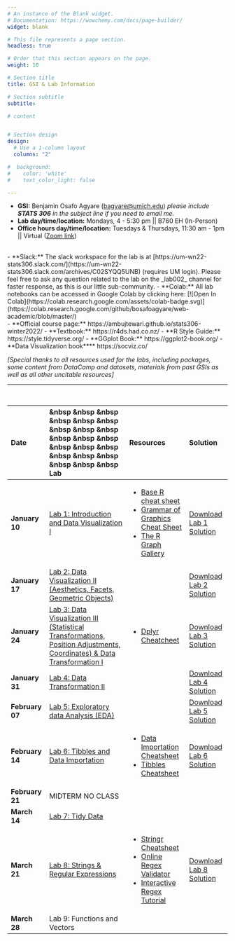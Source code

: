 ```yaml
---
# An instance of the Blank widget.
# Documentation: https://wowchemy.com/docs/page-builder/
widget: blank

# This file represents a page section.
headless: true

# Order that this section appears on the page.
weight: 10

# Section title
title: GSI & Lab Information

# Section subtitle
subtitle:

# content


# Section design
design:
  # Use a 1-column layout
  columns: "2"

#  background:
#    color: 'white'
#    text_color_light: false

---
```

- **GSI:** Benjamin Osafo Agyare (bagyare@umich.edu) _please include **STATS 306** in the subject line if you need to email me._
- **Lab day/time/location:** Mondays, 4 - 5:30 pm || B760 EH (In-Person) <!-- Tuesdays, 10-11:30 am - [Zoom link](https://umich.zoom.us/j/95251950841?pwd=QnhYa2hhMjY5NFZNbjFCMFFqS1JXZz09)\ -->  
- **Office hours day/time/location:** Tuesdays & Thursdays, 11:30 am - 1pm || Virtual ([Zoom link](https://umich.zoom.us/j/93244967761))   
<br />  
- **Slack:** The slack workspace for the lab is at <!-- um-wn22-stats306.slack.com -->  [https://um-wn22-stats306.slack.com/](https://um-wn22-stats306.slack.com/archives/C02SYQQ5UNB) (requires UM login). Please feel free to ask any question related to the lab on the _lab002_ channel for faster response, as this is our little sub-community.
- **Colab:** All lab notebooks can be accessed in Google Colab by clicking here: [![Open In Colab](https://colab.research.google.com/assets/colab-badge.svg)](https://colab.research.google.com/github/bosafoagyare/web-academic/blob/master/)
<br />  
- **Official course page:** https://ambujtewari.github.io/stats306-winter2022/  
- **Textbook:** https://r4ds.had.co.nz/
- **R Style Guide:** https://style.tidyverse.org/   
- **GGplot Book:** https://ggplot2-book.org/
- **Data Visualization book**** https://socviz.co/

*[Special thanks to all resources used for the labs, including packages, some content from DataCamp and datasets, materials from past GSIs as well as all other uncitable resources]*
<br>   

---   

<br>   

Date |  &nbsp &nbsp &nbsp  &nbsp &nbsp &nbsp &nbsp &nbsp &nbsp  &nbsp &nbsp &nbsp &nbsp &nbsp &nbsp  &nbsp &nbsp &nbsp &nbsp &nbsp &nbsp Lab | Resources | Solution
:--- |  :--- | :--- | :---
**January 10** |  <a href="https://github.com/bosafoagyare/web-academic/blob/master/content/courses/stats306-W22/Lab-Notes/lab01.ipynb" download>Lab 1: Introduction and Data Visualization I</a>  | <ul><li>[Base R cheat sheet](https://github.com/rstudio/cheatsheets/blob/main/base-r.pdf) </li><li>[Grammar of Graphics Cheat Sheet](https://raw.githubusercontent.com/rstudio/cheatsheets/main/data-visualization.pdf)</li> <li>[The R Graph Gallery](https://www.r-graph-gallery.com/)</li></ul>| <a href="https://github.com/bosafoagyare/web-academic/blob/master/content/courses/stats306-W22/Lab-Notes/lab01_solution.ipynb" target="_blank" rel="noopener noreferrer" download>Download Lab 1 Solution</a>
**January 17** |  <a href="https://github.com/bosafoagyare/web-academic/blob/master/content/courses/stats306-W22/Lab-Notes/lab02.ipynb" download>Lab 2: Data Visualization II (Aesthetics, Facets, Geometric Objects)</a>   | | <a href="https://github.com/bosafoagyare/web-academic/blob/master/content/courses/stats306-W22/Lab-Notes/lab02_solution.ipynb" download>Download Lab 2 Solution</a>
**January 24** |  <a href="https://github.com/bosafoagyare/web-academic/blob/master/content/courses/stats306-W22/Lab-Notes/lab03.ipynb" download>Lab 3: Data Visualization III (Statistical Transformations, Position Adjustments, Coordinates) & Data Transformation I</a>  | <ul><li>[Dplyr Cheatcheet](https://raw.githubusercontent.com/rstudio/cheatsheets/main/data-transformation.pdf) </ul> | <a href="https://github.com/bosafoagyare/web-academic/blob/master/content/courses/stats306-W22/Lab-Notes/lab03_solution.ipynb" target="_blank" rel="noopener noreferrer" download>Download Lab 3 Solution</a> 
**January 31** |  <a href="https://github.com/bosafoagyare/web-academic/blob/master/content/courses/stats306-W22/Lab-Notes/lab04.ipynb" download> Lab 4: Data Transformation II </a> |  | <a href="https://github.com/bosafoagyare/web-academic/blob/master/content/courses/stats306-W22/Lab-Notes/lab04_solution.ipynb" target="_blank" rel="noopener noreferrer" download>Download Lab 4 Solution</a> 
**February 07** |  <a href="https://github.com/bosafoagyare/web-academic/blob/master/content/courses/stats306-W22/Lab-Notes/lab05.ipynb" download> Lab 5: Exploratory data Analysis (EDA) </a> | |  <a href="https://github.com/bosafoagyare/web-academic/blob/master/content/courses/stats306-W22/Lab-Notes/lab05_solution.ipynb" target="_blank" rel="noopener noreferrer" download>Download Lab 5 Solution</a>
**February 14** |  <a href="https://github.com/bosafoagyare/web-academic/blob/master/content/courses/stats306-W22/Lab-Notes/lab06.ipynb" download> Lab 6: Tibbles and Data Importation </a>|   <ul><li>[Data Importation Cheatsheet](https://raw.githubusercontent.com/rstudio/cheatsheets/main/data-import.pdf) </li><li> [Tibbles Cheatsheet](https://raw.githubusercontent.com/rstudio/cheatsheets/main/tidyr.pdf)</li></ul>| <a href="https://github.com/bosafoagyare/web-academic/blob/master/content/courses/stats306-W22/Lab-Notes/lab06_solution.ipynb" target="_blank" rel="noopener noreferrer" download> Download Lab 6 Solution</a> 
**February 21** |  MIDTERM NO CLASS |  |  
**March 14** | <a href="https://github.com/bosafoagyare/web-academic/blob/master/content/courses/stats306-W22/Lab-Notes/lab07.ipynb" download> Lab 7: Tidy Data </a>| | | |  <ul><li> [Tidy Data Cheatsheet](https://raw.githubusercontent.com/rstudio/cheatsheets/main/tidyr.pdf)</li></ul> | <a href="https://github.com/bosafoagyare/web-academic/blob/master/content/courses/stats306-W22/Lab-Notes/lab07_solution.ipynb" target="_blank" rel="noopener noreferrer" download>  Download Lab 7 Solution </a> 
**March 21** | <a href="https://github.com/bosafoagyare/web-academic/blob/master/content/courses/stats306-W22/Lab-Notes/lab08.ipynb" download> Lab 8: Strings & Regular Expressions </a>| <ul><li> [Stringr Cheatsheet](https://https://raw.githubusercontent.com/rstudio/cheatsheets/main/strings.pdf)</li><li>[Online Regex  Validator](https://regex101.com/)</li><li>[Interactive Regex Tutorial](https://regexone.com/)</li></ul>|  <a href="https://github.com/bosafoagyare/web-academic/blob/master/content/courses/stats306-W22/Lab-Notes/lab08_solution.ipynb" target="_blank" rel="noopener noreferrer" download>  Download Lab 8 Solution </a> 
**March 28** |  <!--<a href="https://github.com/bosafoagyare/web-academic/blob/master/content/courses/stats306-W22/Lab-Notes/lab09.ipynb" download>--> Lab 9: Functions and Vectors <!--</a>--> | |  <!-- <a href="https://github.com/bosafoagyare/web-academic/blob/master/content/courses/stats306-W22/Lab-Notes/lab09_solution.ipynb" target="_blank" rel="noopener noreferrer" download>Download Lab 9 Solution</a> -->
